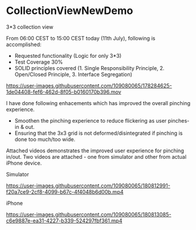 # CollectionViewNewDemo
3*3 collection view


From 06:00 CEST to 15:00 CEST today (11th July), following is accomplished:
- Requested functionality (Logic for only 3*3)
- Test Coverage 30%
- SOLID principles covered (1. Single Responsibility Principle, 2. Open/Closed Principle, 3. Interface Segregation)


https://user-images.githubusercontent.com/109080065/178284625-1de04408-fef6-462d-8f05-b0160170b396.mov

I have done following enhacements which has improved the overall pinching experience.
 - Smoothen the pinching experience to reduce flickering as user pinches-in & out. 
 - Ensuring that the 3x3 grid is not deformed/disintegrated if pinching is done too much/too wide.

Attached videos demonstrates the improved user experience for pinching in/out. Two videos are attached - one from simulator and other from actual iPhone device.


Simulator



https://user-images.githubusercontent.com/109080065/180812991-f20a7ce9-2cf8-4099-b67c-4f4048b6d00b.mp4



iPhone




https://user-images.githubusercontent.com/109080065/180813085-c6e9887e-ea31-4227-b339-524297fbf361.mp4


